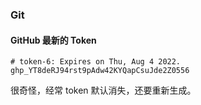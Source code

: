 ### Git

#### GitHub 最新的 Token
```shell
# token-6: Expires on Thu, Aug 4 2022.
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
```
很奇怪，经常 token 默认消失，还要重新生成。